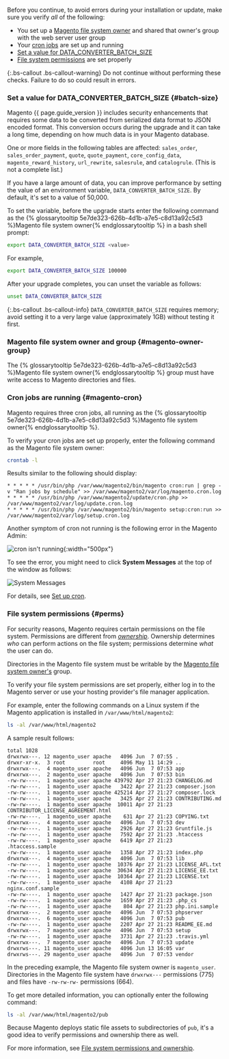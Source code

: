 Before you continue, to avoid errors during your installation or update, make sure you verify *all* of the following:

*	You set up a [Magento file system owner](#magento-owner-group) and shared that owner's group with the web server user group
*	Your [cron jobs](#magento-cron) are set up and running
*	[Set a value for DATA_CONVERTER_BATCH_SIZE](#batch-size)
*	[File system permissions](#perms) are set properly

{:.bs-callout .bs-callout-warning}
Do not continue without performing these checks. Failure to do so could result in errors.

### Set a value for DATA_CONVERTER_BATCH_SIZE {#batch-size}

Magento {{ page.guide_version }} includes security enhancements that requires some data to be converted from serialized data format to JSON encoded format.
This conversion occurs during the upgrade and it can take a long time, depending on how much data is in your Magento database.

One or more fields in the following tables are affected: `sales_order`, `sales_order_payment`, `quote`, `quote_payment`, `core_config_data`, `magento_reward_history`, `url_rewrite`, `salesrule`, and `catalogrule`.
(This is not a complete list.)

If you have a large amount of data, you can improve performance by setting the value of an environment variable, `DATA_CONVERTER_BATCH_SIZE`.
By default, it's set to a value of 50,000.

To set the variable, before the upgrade starts enter the following command as the {% glossarytooltip 5e7de323-626b-4d1b-a7e5-c8d13a92c5d3 %}Magento file system owner{% endglossarytooltip %} in a bash shell prompt:
```bash
export DATA_CONVERTER_BATCH_SIZE <value>
```

For example,
```bash
export DATA_CONVERTER_BATCH_SIZE 100000
```

After your upgrade completes, you can unset the variable as follows:
```bash
unset DATA_CONVERTER_BATCH_SIZE
```

{:.bs-callout .bs-callout-info}
`DATA_CONVERTER_BATCH_SIZE` requires memory; avoid setting it to a very large value (approximately 1GB) without testing it first.

### Magento file system owner and group {#magento-owner-group}

The {% glossarytooltip 5e7de323-626b-4d1b-a7e5-c8d13a92c5d3 %}Magento file system owner{% endglossarytooltip %} group must have write access to Magento directories and files.

### Cron jobs are running {#magento-cron}

Magento requires three cron jobs, all running as the {% glossarytooltip 5e7de323-626b-4d1b-a7e5-c8d13a92c5d3 %}Magento file system owner{% endglossarytooltip %}.

To verify your cron jobs are set up properly, enter the following command as the Magento file system owner:
```bash
crontab -l
```

Results similar to the following should display:

```terminal
* * * * * /usr/bin/php /var/www/magento2/bin/magento cron:run | grep -v "Ran jobs by schedule" >> /var/www/magento2/var/log/magento.cron.log
* * * * * /usr/bin/php /var/www/magento2/update/cron.php >> /var/www/magento2/var/log/update.cron.log
* * * * * /usr/bin/php /var/www/magento2/bin/magento setup:cron:run >> /var/www/magento2/var/log/setup.cron.log
```

Another symptom of cron not running is the following error in the Magento Admin:

![cron isn't running]({{site.baseurl}}/static/images/compman-cron-not-running.png){:width="500px"}

To see the error, you might need to click **System Messages** at the top of the window as follows:

![System Messages]({{site.baseurl}}/static/images/compman_sys-messages.png)

For details, see [Set up cron]({{page.baseurl}}/install-gde/install/post-install-config.html#post-install-cron).

### File system permissions {#perms}

For security reasons, Magento requires certain permissions on the file system. Permissions are different from [*ownership*](#magento-owner-group).
Ownership determines *who* can perform actions on the file system; permissions determine *what* the user can do.

Directories in the Magento file system must be writable by the [Magento file system owner's]({{page.baseurl}}/install-gde/prereq/file-sys-perms-over.html) group.

To verify your file system permissions are set properly, either log in to the Magento server or use your hosting provider's file manager application.

For example, enter the following commands on a Linux system if the Magento application is installed in `/var/www/html/magento2`:
```bash
ls -al /var/www/html/magento2
```

A sample result follows:

```terminal
total 1028
drwxrwx---. 12 magento_user apache   4096 Jun  7 07:55 .
drwxr-xr-x.  3 root         root     4096 May 11 14:29 ..
drwxrwx---.  4 magento_user apache   4096 Jun  7 07:53 app
drwxrwx---.  2 magento_user apache   4096 Jun  7 07:53 bin
-rw-rw----.  1 magento_user apache 439792 Apr 27 21:23 CHANGELOG.md
-rw-rw----.  1 magento_user apache   3422 Apr 27 21:23 composer.json
-rw-rw----.  1 magento_user apache 425214 Apr 27 21:27 composer.lock
-rw-rw----.  1 magento_user apache   3425 Apr 27 21:23 CONTRIBUTING.md
-rw-rw----.  1 magento_user apache  10011 Apr 27 21:23 CONTRIBUTOR_LICENSE_AGREEMENT.html
-rw-rw----.  1 magento_user apache    631 Apr 27 21:23 COPYING.txt
drwxrwx---.  4 magento_user apache   4096 Jun  7 07:53 dev
-rw-rw----.  1 magento_user apache   2926 Apr 27 21:23 Gruntfile.js
-rw-rw----.  1 magento_user apache   7592 Apr 27 21:23 .htaccess
-rw-rw----.  1 magento_user apache   6419 Apr 27 21:23 .htaccess.sample
-rw-rw----.  1 magento_user apache   1358 Apr 27 21:23 index.php
drwxrwx---.  4 magento_user apache   4096 Jun  7 07:53 lib
-rw-rw----.  1 magento_user apache  10376 Apr 27 21:23 LICENSE_AFL.txt
-rw-rw----.  1 magento_user apache  30634 Apr 27 21:23 LICENSE_EE.txt
-rw-rw----.  1 magento_user apache  10364 Apr 27 21:23 LICENSE.txt
-rw-rw----.  1 magento_user apache   4108 Apr 27 21:23 nginx.conf.sample
-rw-rw----.  1 magento_user apache   1427 Apr 27 21:23 package.json
-rw-rw----.  1 magento_user apache   1659 Apr 27 21:23 .php_cs
-rw-rw----.  1 magento_user apache    804 Apr 27 21:23 php.ini.sample
drwxrwx---.  2 magento_user apache   4096 Jun  7 07:53 phpserver
drwxrwx---.  6 magento_user apache   4096 Jun  7 07:53 pub
-rw-rw----.  1 magento_user apache   2207 Apr 27 21:23 README_EE.md
drwxrwx---.  7 magento_user apache   4096 Jun  7 07:53 setup
-rw-rw----.  1 magento_user apache   3731 Apr 27 21:23 .travis.yml
drwxrwx---.  7 magento_user apache   4096 Jun  7 07:53 update
drwxrws---. 11 magento_user apache   4096 Jun 13 16:05 var
drwxrws---. 29 magento_user apache   4096 Jun  7 07:53 vendor
```

In the preceding example, the Magento file system owner is `magento_user`.
Directories in the Magento file system have `drwxrwx---` permissions (775) and files have `-rw-rw-rw-` permissions (664).

To get more detailed information, you can optionally enter the following command:
```bash
ls -al /var/www/html/magento2/pub
```

Because Magento deploys static file assets to subdirectories of `pub`, it's a good idea to verify permissions and ownership there as well.

For more information, see [File system permissions and ownership]({{page.baseurl}}/install-gde/prereq/file-sys-perms-over.html).
